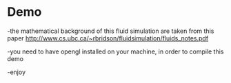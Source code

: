 Demo
====
-the mathematical background of this fluid simulation are taken from this paper http://www.cs.ubc.ca/~rbridson/fluidsimulation/fluids_notes.pdf

-you need to have opengl installed on your machine, in order to compile this demo

-enjoy
